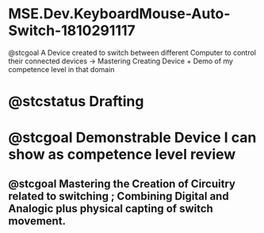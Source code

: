 # MSE.Dev.KeyboardMouse-Auto-Switch-1810291117
@stcgoal A Device created to switch between different Computer to control their connected devices -> Mastering Creating Device + Demo of my competence level in that domain

# @stcstatus Drafting


# @stcgoal Demonstrable Device I can show as competence level review
## @stcgoal Mastering the Creation of Circuitry related to switching ; Combining Digital and Analogic plus physical capting of switch movement.